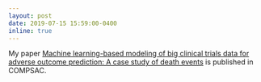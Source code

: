 ```yaml
---
layout: post
date: 2019-07-15 15:59:00-0400
inline: true
---
```


My paper [Machine learning-based modeling of big clinical trials data for adverse outcome prediction: A case study of death events](https://ieeexplore.ieee.org/abstract/document/8754433) is published in COMPSAC.